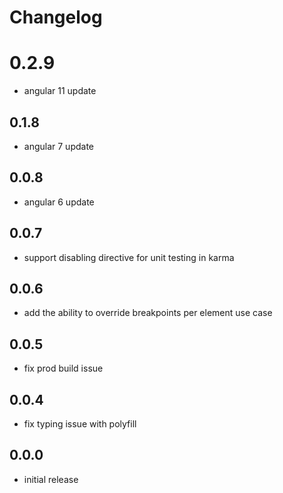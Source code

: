# Changelog

# 0.2.9
- angular 11 update

## 0.1.8
- angular 7 update

## 0.0.8
- angular 6 update

## 0.0.7
- support disabling directive for unit testing in karma

## 0.0.6
- add the ability to override breakpoints per element use case

## 0.0.5
- fix prod build issue

## 0.0.4
- fix typing issue with polyfill

## 0.0.0
- initial release